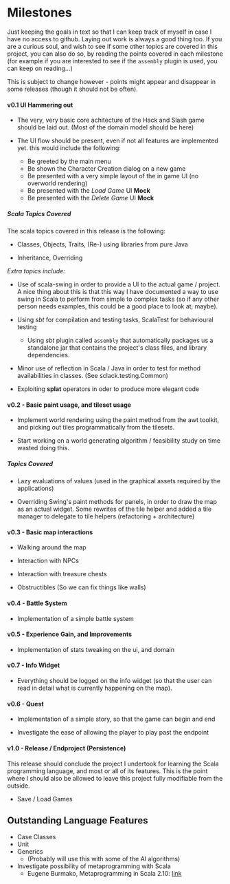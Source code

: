 # Milestones

Just keeping the goals in text so that I can keep track of myself in case I
have no access to github. Laying out work is always a good thing too. If you
are a curious soul, and wish to see if some other topics are covered in this
project, you can also do so, by reading the points covered in each milestone
(for example if you are interested to see if the `assembly` plugin is used, you
can keep on reading...)

This is subject to change however - points might appear and disappear in some
releases (though it should not be often).

#### v0.1 UI Hammering out

* The very, very basic core achitecture of the Hack and Slash game should be 
  laid out. (Most of the domain model should be here)

* The UI flow should be present, even if not all features are implemented yet.
  this would include the following: 

  * Be greeted by the main menu
  * Be shown the Character Creation dialog on a new game
  * Be presented with a very simple layout of the in game UI (no overworld
    rendering)
  * Be presented with the _Load Game_ UI __Mock__ 
  * Be presented with the _Delete Game_ UI __Mock__
 
##### Scala Topics Covered

The scala topics covered in this release is the following:

* Classes, Objects, Traits, (Re-) using libraries from pure Java

* Inheritance, Overriding

_Extra topics include:_

* Use of scala-swing in order to provide a UI to the actual game / project. A
  nice thing about this is that this way I have documented a way to use swing
  in Scala to perform from simple to complex tasks (so if any other person
  needs examples, this could be a good place to look at; maybe).

* Using _sbt_ for compilation and testing tasks, ScalaTest for behavioural
  testing

  * Using _sbt_ plugin called `assembly` that automatically packages us a 
    standalone jar that contains the project's class files, and library 
    dependencies.

* Minor use of reflection in Scala / Java in order to test for method
  availabilities in classes. (See sclack.testing.Common)

* Exploiting __splat__ operators in oder to produce more elegant code

#### v0.2 - Basic paint usage, and tileset usage

* Implement world rendering using the paint method from the awt toolkit, and 
  picking out tiles programmatically from the tilesets.

* Start working on a world generating algorithm / feasibility study on time 
  wasted doing this.

##### Topics Covered

* Lazy evaluations of values (used in the graphical assets required by the 
  applications)

* Overriding Swing's paint methods for panels, in order to draw the map as an
  actual widget. Some rewrites of the tile helper and added a tile manager to 
  delegate to tile helpers (refactoring + architecture)

#### v0.3 - Basic map interactions

* Walking around the map 

* Interaction with NPCs

* Interaction with treasure chests

* Obstructibles (So we can fix things like walls)

#### v0.4 - Battle System

* Implementation of a simple battle system

#### v0.5 - Experience Gain, and Improvements

* Implementation of stats tweaking on the ui, and domain

#### v0.7 - Info Widget

* Everything should be logged on the info widget (so that the user can read in
  detail what is currently happening on the map).

#### v0.6 - Quest

* Implementation of a simple story, so that the game can begin and end

* Investigate the ease of allowing the player to play past the endpoint

#### v1.0 - Release / Endproject (Persistence)

This release should conclude the project I undertook for learning the Scala
programming language, and most or all of its features. This is the point where
I should also be allowed to leave this project fully modifiable from the
outside.

* Save / Load Games

## Outstanding Language Features

* Case Classes
* Unit
* Generics 
  * (Probably will use this with some of the AI algorithms)
* Investigate possibility of metaprogramming with Scala
  * Eugene Burmako, Metaprogramming in Scala 2.10: [link](http://scalamacros.org/talks/2012-04-28-MetaprogrammingInScala210.pdf)

